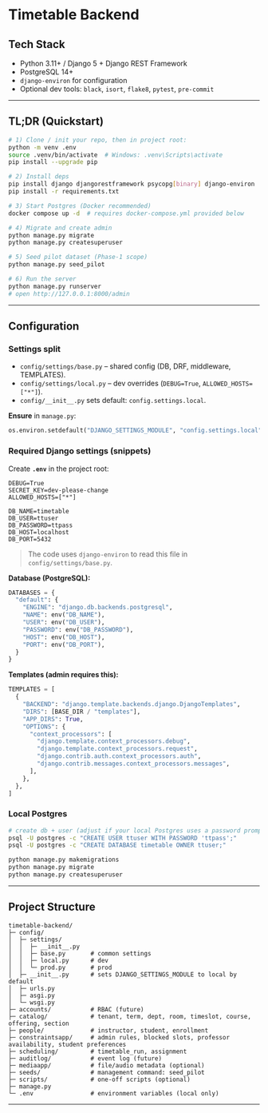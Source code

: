 # Timetable Backend

## Tech Stack

- Python 3.11+ / Django 5 + Django REST Framework
- PostgreSQL 14+
- `django-environ` for configuration
- Optional dev tools: `black`, `isort`, `flake8`, `pytest`, `pre-commit`

---

## TL;DR (Quickstart)

```bash
# 1) Clone / init your repo, then in project root:
python -m venv .env
source .venv/bin/activate  # Windows: .venv\Scripts\activate
pip install --upgrade pip

# 2) Install deps
pip install django djangorestframework psycopg[binary] django-environ
pip install -r requirements.txt

# 3) Start Postgres (Docker recommended)
docker compose up -d  # requires docker-compose.yml provided below

# 4) Migrate and create admin
python manage.py migrate
python manage.py createsuperuser

# 5) Seed pilot dataset (Phase‑1 scope)
python manage.py seed_pilot

# 6) Run the server
python manage.py runserver
# open http://127.0.0.1:8000/admin
```

---

## Configuration

### Settings split
- `config/settings/base.py` – shared config (DB, DRF, middleware, TEMPLATES).
- `config/settings/local.py` – dev overrides (`DEBUG=True`, `ALLOWED_HOSTS=["*"]`).
- `config/__init__.py` sets default: `config.settings.local`.

**Ensure** in `manage.py`:
```python
os.environ.setdefault("DJANGO_SETTINGS_MODULE", "config.settings.local")
```

### Required Django settings (snippets)

Create **`.env`** in the project root:

```dotenv
DEBUG=True
SECRET_KEY=dev-please-change
ALLOWED_HOSTS=["*"]

DB_NAME=timetable
DB_USER=ttuser
DB_PASSWORD=ttpass
DB_HOST=localhost
DB_PORT=5432
```

> The code uses `django-environ` to read this file in `config/settings/base.py`.


**Database (PostgreSQL):**
```python
DATABASES = {
  "default": {
    "ENGINE": "django.db.backends.postgresql",
    "NAME": env("DB_NAME"),
    "USER": env("DB_USER"),
    "PASSWORD": env("DB_PASSWORD"),
    "HOST": env("DB_HOST"),
    "PORT": env("DB_PORT"),
  }
}
```

**Templates (admin requires this):**
```python
TEMPLATES = [
  {
    "BACKEND": "django.template.backends.django.DjangoTemplates",
    "DIRS": [BASE_DIR / "templates"],
    "APP_DIRS": True,
    "OPTIONS": {
      "context_processors": [
        "django.template.context_processors.debug",
        "django.template.context_processors.request",
        "django.contrib.auth.context_processors.auth",
        "django.contrib.messages.context_processors.messages",
      ],
    },
  },
]
```

### Local Postgres

```bash
# create db + user (adjust if your local Postgres uses a password prompt)
psql -U postgres -c "CREATE USER ttuser WITH PASSWORD 'ttpass';"
psql -U postgres -c "CREATE DATABASE timetable OWNER ttuser;"
```

```bash
python manage.py makemigrations
python manage.py migrate
python manage.py createsuperuser
```

---

## Project Structure

```
timetable-backend/
├─ config/
│  ├─ settings/
│  │  ├─ __init__.py
│  │  ├─ base.py       # common settings
│  │  ├─ local.py      # dev
│  │  └─ prod.py       # prod
│  ├─ __init__.py      # sets DJANGO_SETTINGS_MODULE to local by default
│  ├─ urls.py
│  ├─ asgi.py
│  └─ wsgi.py
├─ accounts/           # RBAC (future)
├─ catalog/            # tenant, term, dept, room, timeslot, course, offering, section
├─ people/             # instructor, student, enrollment
├─ constraintsapp/     # admin rules, blocked slots, professor availability, student preferences
├─ scheduling/         # timetable_run, assignment
├─ auditlog/           # event log (future)
├─ mediaapp/           # file/audio metadata (optional)
├─ seeds/              # management command: seed_pilot
├─ scripts/            # one-off scripts (optional)
├─ manage.py
└─ .env                # environment variables (local only)
```

---